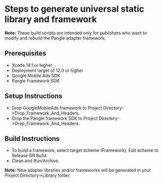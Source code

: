 # Steps to generate universal static library and framework

**Note:** These build scripts are intended only for publishers who want to
modify and rebuild the Pangle adapter framework.

## Prerequisites
- Xcode 14.1 or higher
- Deployment target of 12.0 or higher
- Google Mobile Ads SDK
- Pangle Framework SDK

## Setup Instructions
- Drop GoogleMobileAds framework to
Project Directory->Drop_Framework_And_Headers.
- Drop the Pangle framework SDK to
Project Directory->Drop_Framework_And_Headers.

## Build Instructions
- To build a framework, select target scheme (Framework). Edit scheme to
Release OR Build.
- Clean and Run/Archive.

**Note:** New adapter libraries and/or frameworks will be generated in your
Project Directory->Library folder.
